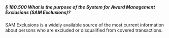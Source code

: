 ##### § 180.500 What is the purpose of the System for Award Management Exclusions (SAM Exclusions)? #####

SAM Exclusions is a widely available source of the most current information about persons who are excluded or disqualified from covered transactions.